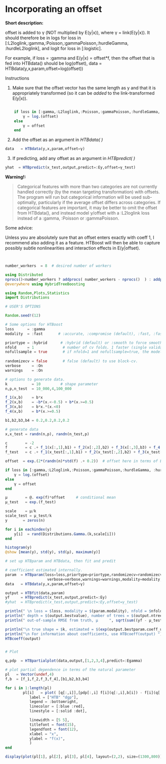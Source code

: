 # Incorporating an offset 

**Short description:**

offset is added to γ (NOT multiplied by E(y|x)), where γ = link(E(y|x)). It should therefore be in logs for
loss in [:L2loglink,:gamma,:Poisson,:gammaPoisson,:hurdleGamma, :hurdleL2loglink],
and logit for loss in [:logistic].

For example, if loss = :gamma and E(y|x) = offset*f, then the offset that is fed into HTBdata() should be log(offset),
data   = HTBdata(y,x,param,offset=log(offset))    
    
Instructions 

1) Make sure that the offset vector has the same length as y and that it is appropriately transformed (so it can be
   *added* to the link-transformed E(y|x)).

```julia 

    if loss in [:gamma,:L2loglink,:Poisson,:gammaPoisson,:hurdleGamma, :hurdleL2loglink]
        γ = log.(offset)
    else
        γ = offset
    end
``` 

2) Add the offset as an argument in *HTBdata( )*
```julia
data   = HTBdata(y,x,param,offset=γ)
```
3)  If predicting, add any offset as an argument in *HTBpredict( )*
```julia
yhat  = HTBpredict(x_test,output,predict=:Ey,offset=γ_test)
```

**Warning!:**

>Categorical features with more than two categories are not currently handled correctly (by the mean targeting transformation)
with offsets. The program will run but categorical information will be used sub-optimally, particularly if the
average offset differs across categories. If categorical features are important, it may be better
to omit the offset from HTBdata(), and instead model y/offset with a :L2loglink loss instead of a :gamma, :Poisson or :gammaPoisson. 

Some advice: 

Unless you are absolutely sure that an offset enters exactly with coeff 1, I recommend also adding it 
as a feature. HTBoost will then be able to capture possibly subtle nonlinearities and interaction effects
in E(y|offset).  

```julia 


number_workers  = 8  # desired number of workers

using Distributed
nprocs()<number_workers ? addprocs( number_workers - nprocs()  ) : addprocs(0)
@everywhere using HybridTreeBoosting

using Random,Plots,Statistics
import Distributions 

# USER'S OPTIONS 

Random.seed!(12)

# Some options for HTBoost
loss      = :gamma          
modality  = :fast       # :accurate, :compromise (default), :fast, :fastest 

priortype = :hybrid      # :hybrid (default) or :smooth to force smoothness 
nfold     = 1             # number of cv folds. 1 faster (single validation sets), default 5 is slower, but more accurate.
nofullsample = true       # if nfold=1 and nofullsample=true, the model is not re-fitted on the full sample after validation of the number of trees
 
randomizecv = false       # false (default) to use block-cv. 
verbose     = :On
warnings    = :On

# options to generate data.
k           = 10         # shape parameter
n,p,n_test  = 10_000,4,100_000

f_1(x,b)    = b*x  
f_2(x,b)    = -b*(x.<-0.5) + b*(x.>=0.5)   
f_3(x,b)    = b*x.*(x.<0)
f_4(x,b)    = b*(x.>=0.5)

b1,b2,b3,b4 = 0.2,0.2,0.2,0.2

# generate data
x,x_test = randn(n,p), randn(n_test,p)

c        = -2  
f        = c .+ f_1(x[:,1],b1) + f_2(x[:,2],b2) + f_3(x[:,3],b3) + f_4(x[:,4],b4)
f_test   = c .+ f_1(x_test[:,1],b1) + f_2(x_test[:,2],b2) + f_3(x_test[:,3],b3) + f_4(x_test[:,4],b4)

offset  = exp.(2*(randn(n)*std(f) .+ 0.2))  # offset here in terms of E(y|x), to be transformed later.

if loss in [:gamma,:L2loglink,:Poisson,:gammaPoisson,:hurdleGamma, :hurdleL2loglink]
    γ = log.(offset)
else
    γ = offset
end

μ        = @. exp(f)*offset     # conditional mean 
μ_test   = exp.(f_test)          

scale    = μ/k
scale_test = μ_test/k
y       = zeros(n)

for i in eachindex(y)
    y[i]  = rand(Distributions.Gamma.(k,scale[i]))
end 

histogram(y)
@show [mean(y), std(y), std(μ), maximum(y)]

# set up HTBparam and HTBdata, then fit and predit

# coefficient estimated internally. 
param  = HTBparam(loss=loss,priortype=priortype,randomizecv=randomizecv,nfold=nfold,
                   verbose=verbose,warnings=warnings,modality=modality,nofullsample=nofullsample)
data   = HTBdata(y,x,param,offset=γ)

output = HTBfit(data,param)
yf     = HTBpredict(x_test,output,predict=:Ey)
#yhat  = HTBpredict(x_test,output,predict=:Ey,offset=γ_test)

println(" \n loss = $loss, modality = $(param.modality), nfold = $nfold ")
println(" depth = $(output.bestvalue), number of trees = $(output.ntrees) ")
println(" out-of-sample RMSE from truth, μ     ", sqrt(sum((yf - μ_test).^2)/n_test) )

println("\n true shape = $k, estimated = $(exp(output.bestparam.coeff_updated[1][1])) ")
println("\n For information about coefficients, use HTBcoeff(output) ")
HTBcoeff(output)


# Plot 

q,pdp  = HTBpartialplot(data,output,[1,2,3,4],predict=:Egamma)

# plot partial dependence in terms of the natural parameter 
pl   = Vector(undef,4)
f,b  = [f_1,f_2,f_3,f_4],[b1,b2,b3,b4]

for i in 1:length(pl)
        pl[i]   = plot( [q[:,i]],[pdp[:,i] f[i](q[:,i],b[i]) - f[i](q[:,i]*0,b[i])],
           label = ["HTB" "dgp"],
           legend = :bottomright,
           linecolor = [:blue :red],
           linestyle = [:solid :dot],

           linewidth = [5 5],
           titlefont = font(15),
           legendfont = font(12),
           xlabel = "x",
           ylabel = "f(x)",
           )
end

display(plot(pl[1], pl[2], pl[3], pl[4], layout=(2,2), size=(1300,800)))  # display() will show it in Plots window.

```
